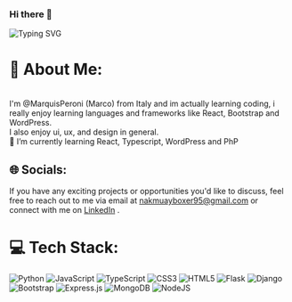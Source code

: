 ### Hi there 👋
![Typing SVG](https://readme-typing-svg.demolab.com?font=Fira+Code&weight=600&size=22&duration=2000&pause=1000&color=%23800020&width=650&lines=Hi!+It's+Marco+here.+Welcome+to+my+GitHub+Page+)

# 💫 About Me:
<br>I'm @MarquisPeroni (Marco) from Italy and im actually learning coding, i really enjoy learning languages and frameworks like React, Bootstrap and WordPress.
<br>I also enjoy ui, ux, and design in general.
<br>🌱 I’m currently learning React, Typescript, WordPress and PhP

## 🌐 Socials:
If you have any exciting projects or opportunities you'd like to discuss, feel free to reach out to me via email at [nakmuayboxer95@gmail.com](marco_p2009@live.it)  or connect with me on [LinkedIn](https://www.linkedin.com/in/marco-peroni-a58697270/) . 

# 💻 Tech Stack:
![Python](https://img.shields.io/badge/python-3670A0?style=for-the-badge&logo=python&logoColor=ffdd54) ![JavaScript](https://img.shields.io/badge/javascript-%23323330.svg?style=for-the-badge&logo=javascript&logoColor=%23F7DF1E) ![TypeScript](https://img.shields.io/badge/typescript-%23007ACC.svg?style=for-the-badge&logo=typescript&logoColor=white) ![CSS3](https://img.shields.io/badge/css3-%231572B6.svg?style=for-the-badge&logo=css3&logoColor=white) ![HTML5](https://img.shields.io/badge/html5-%23E34F26.svg?style=for-the-badge&logo=html5&logoColor=white) ![Flask](https://img.shields.io/badge/flask-%23000.svg?style=for-the-badge&logo=flask&logoColor=white) ![Django](https://img.shields.io/badge/django-%23092E20.svg?style=for-the-badge&logo=django&logoColor=white) ![Bootstrap](https://img.shields.io/badge/bootstrap-%23563D7C.svg?style=for-the-badge&logo=bootstrap&logoColor=white) ![Express.js](https://img.shields.io/badge/express.js-%23404d59.svg?style=for-the-badge&logo=express&logoColor=%2361DAFB) ![MongoDB](https://img.shields.io/badge/MongoDB-%234ea94b.svg?style=for-the-badge&logo=mongodb&logoColor=white) ![NodeJS](https://img.shields.io/badge/node.js-6DA55F?style=for-the-badge&logo=node.js&logoColor=white)



